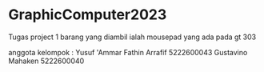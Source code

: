 # GraphicComputer2023
Tugas project 1
barang yang diambil ialah mousepad yang ada pada gt 303

anggota kelompok :
Yusuf 'Ammar Fathin Arrafif 5222600043
Gustavino Mahaken 5222600040
